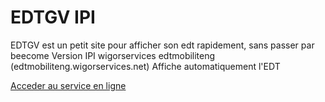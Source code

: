 # EDTGV IPI
EDTGV est un petit site pour afficher son edt rapidement, sans passer par beecome
Version IPI wigorservices edtmobiliteng (edtmobiliteng.wigorservices.net)
Affiche automatiquement l'EDT


[Acceder au service en ligne](https://aboatdev.github.io/EDTGV-IPI/)
